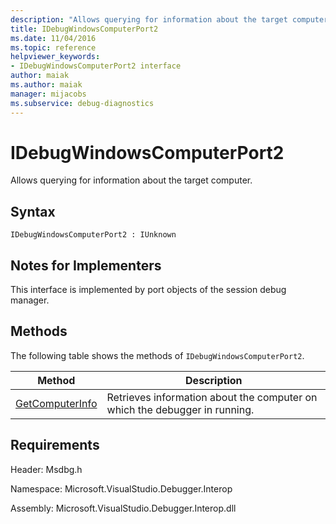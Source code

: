 ```yaml
---
description: "Allows querying for information about the target computer."
title: IDebugWindowsComputerPort2
ms.date: 11/04/2016
ms.topic: reference
helpviewer_keywords:
- IDebugWindowsComputerPort2 interface
author: maiak
ms.author: maiak
manager: mijacobs
ms.subservice: debug-diagnostics
---
```

# IDebugWindowsComputerPort2

Allows querying for information about the target computer.

## Syntax

```
IDebugWindowsComputerPort2 : IUnknown
```

## Notes for Implementers
 This interface is implemented by port objects of the session debug manager.

## Methods
 The following table shows the methods of `IDebugWindowsComputerPort2`.

|Method|Description|
|------------|-----------------|
|[GetComputerInfo](../../../extensibility/debugger/reference/idebugwindowscomputerport2-getcomputerinfo.md)|Retrieves information about the computer on which the debugger in running.|

## Requirements
 Header: Msdbg.h

 Namespace: Microsoft.VisualStudio.Debugger.Interop

 Assembly: Microsoft.VisualStudio.Debugger.Interop.dll
